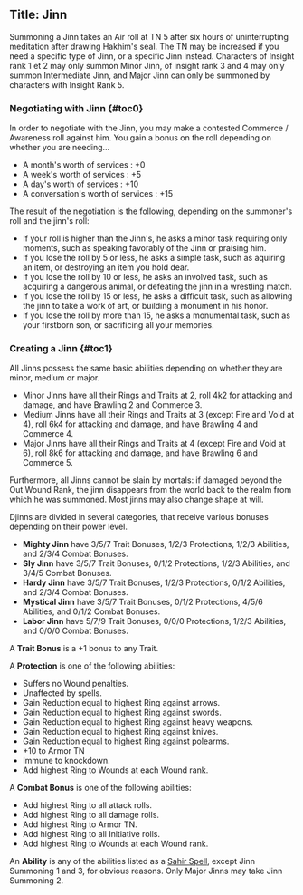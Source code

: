 Title: Jinn
---
Summoning a Jinn takes an Air roll at TN 5 after six hours of uninterrupting meditation after drawing Hakhim's seal. The TN may be increased if you need a specific type of Jinn, or a specific Jinn instead. Characters of Insight rank 1 et 2 may only summon Minor Jinn, of insight rank 3 and 4 may only summon Intermediate Jinn, and Major Jinn can only be summoned by characters with Insight Rank 5.

### <span>Negotiating with Jinn</span> {#toc0}

In order to negotiate with the Jinn, you may make a contested Commerce / Awareness roll against him. You gain a bonus on the roll depending on whether you are needing&#8230;

- A month's worth of services : +0
- A week's worth of services : +5
- A day's worth of services : +10
- A conversation's worth of services : +15

The result of the negotiation is the following, depending on the summoner's roll and the jinn's roll:

- If your roll is higher than the Jinn's, he asks a minor task requiring only moments, such as speaking favorably of the Jinn or praising him.
- If you lose the roll by 5 or less, he asks a simple task, such as aquiring an item, or destroying an item you hold dear.
- If you lose the roll by 10 or less, he asks an involved task, such as acquiring a dangerous animal, or defeating the jinn in a wrestling match.
- If you lose the roll by 15 or less, he asks a difficult task, such as allowing the jinn to take a work of art, or building a monument in his honor.
- If you lose the roll by more than 15, he asks a monumental task, such as your firstborn son, or sacrificing all your memories.

### <span>Creating a Jinn</span> {#toc1}

All Jinns possess the same basic abilities depending on whether they are minor, medium or major.

- Minor Jinns have all their Rings and Traits at 2, roll 4k2 for attacking and damage, and have Brawling 2 and Commerce 3.
- Medium Jinns have all their Rings and Traits at 3 (except Fire and Void at 4), roll 6k4 for attacking and damage, and have Brawling 4 and Commerce 4.
- Major Jinns have all their Rings and Traits at 4 (except Fire and Void at 6), roll 8k6 for attacking and damage, and have Brawling 6 and Commerce 5.

Furthermore, all Jinns cannot be slain by mortals: if damaged beyond the Out Wound Rank, the jinn disappears from the world back to the realm from which he was summoned. Most jinns may also change shape at will.

Djinns are divided in several categories, that receive various bonuses depending on their power level.

- <strong>Mighty Jinn</strong> have 3/5/7 Trait Bonuses, 1/2/3 Protections, 1/2/3 Abilities, and 2/3/4 Combat Bonuses.
- <strong>Sly Jinn</strong> have 3/5/7 Trait Bonuses, 0/1/2 Protections, 1/2/3 Abilities, and 3/4/5 Combat Bonuses.
- <strong>Hardy Jinn</strong> have 3/5/7 Trait Bonuses, 1/2/3 Protections, 0/1/2 Abilities, and 2/3/4 Combat Bonuses.
- <strong>Mystical Jinn</strong> have 3/5/7 Trait Bonuses, 0/1/2 Protections, 4/5/6 Abilities, and 0/1/2 Combat Bonuses.
- <strong>Labor Jinn</strong> have 5/7/9 Trait Bonuses, 0/0/0 Protections, 1/2/3 Abilities, and 0/0/0 Combat Bonuses.

A <strong>Trait Bonus</strong> is a +1 bonus to any Trait.

A <strong>Protection</strong> is one of the following abilities:

- Suffers no Wound penalties.
- Unaffected by spells.
- Gain Reduction equal to highest Ring against arrows.
- Gain Reduction equal to highest Ring against swords.
- Gain Reduction equal to highest Ring against heavy weapons.
- Gain Reduction equal to highest Ring against knives.
- Gain Reduction equal to highest Ring against polearms.
- +10 to Armor TN
- Immune to knockdown.
- Add highest Ring to Wounds at each Wound rank.

A <strong>Combat Bonus</strong> is one of the following abilities:

- Add highest Ring to all attack rolls.
- Add highest Ring to all damage rolls.
- Add highest Ring to Armor TN.
- Add highest Ring to all Initiative rolls.
- Add highest Ring to Wounds at each Wound rank.

An <strong>Ability</strong> is any of the abilities listed as a <a href="/l5r/sahir-spell">Sahir Spell</a>, except Jinn Summoning 1 and 3, for obvious reasons. Only Major Jinns may take Jinn Summoning 2.

